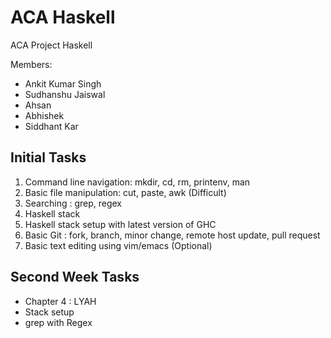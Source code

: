 # ACA Haskell
ACA Project Haskell

Members:

* Ankit Kumar Singh
* Sudhanshu Jaiswal
* Ahsan 
* Abhishek
* Siddhant Kar

## Initial Tasks
1. Command line navigation: mkdir, cd, rm, printenv, man
2. Basic file manipulation: cut, paste, awk (Difficult)
3. Searching : grep, regex
4. Haskell stack
5. Haskell stack setup with latest version of GHC
6. Basic Git : fork, branch, minor change, remote host update, pull request
7. Basic text editing using vim/emacs (Optional)

## Second Week Tasks
*  Chapter 4 : LYAH
*  Stack setup
*  grep with Regex
